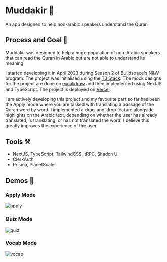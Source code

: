 # Muddakir 📗

An app designed to help non-arabic speakers understand the Quran

## Process and Goal 💪

Muddakir was designed to help a huge population of non-Arabic speakers that can read the Quran in Arabic but are not able to understand its meaning. 

I started developing it in April 2023 during Season 2 of Buildspace's N&W program. The project was initialised using the [T3 Stack](https://create.t3.gg/). The mock designs for the project are done on [excalidraw](https://excalidraw.com/) and then implemented using NextJS and TypeScript. The project is deployed on [Vercel](https://vercel.com/).

I am actively developing this project and my favourite part so far has been the Apply mode where you are tasked with translating a passage of the Quran word by word. I implemented a drag-and-drop feature alongside highlights on the Arabic text, depending on whether the user has already translated, is translating, or has not translated the word. I believe this greatly improves the experience of the user.


## Tools ⚒️

- NextJS, TypeScript, TailwindCSS, tRPC, Shadcn UI
- ClerkAuth
- Prisma, PlanetScale

## Demos 🎥

### Apply Mode
![apply](https://github.com/moinbukhari/muddakir/assets/56733483/fc6f7436-15d6-4bc3-8c57-d451d8ac584f)

### Quiz Mode
![quiz](https://github.com/moinbukhari/muddakir/assets/56733483/c50bcf61-1baa-4d38-9c1c-fcbacc8cca3b)

### Vocab Mode
![vocab](https://github.com/moinbukhari/muddakir/assets/56733483/db8be191-7ff7-46e8-b12d-19cf06ada4bc)

